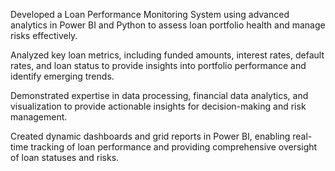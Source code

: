 Developed a Loan Performance Monitoring System using advanced analytics in Power BI and Python to
assess loan portfolio health and manage risks effectively.

Analyzed key loan metrics, including funded amounts, interest rates, default rates, and loan status to
provide insights into portfolio performance and identify emerging trends.

Demonstrated expertise in data processing, financial data analytics, and visualization to provide
actionable insights for decision-making and risk management.

Created dynamic dashboards and grid reports in Power BI, enabling real-time tracking of loan
performance and providing comprehensive oversight of loan statuses and risks.
